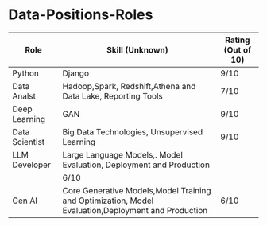 # Data-Positions-Roles

| **Role**        | **Skill (Unknown)**   | **Rating (Out of 10)** |
|-----------------|-----------------------|------------------------|
| Python  | Django   | 9/10                   |
| Data Analst | Hadoop,Spark, Redshift,Athena and Data Lake, Reporting Tools | 7/10   |
| Deep Learning | GAN  | 9/10                   |
| Data Scientist   |  Big Data Technologies, Unsupervised Learning | 9/10   |
| LLM Developer    | Large Language Models,. Model Evaluation, Deployment and Production
     | 6/10                   |
| Gen AI  | Core Generative Models,Model Training and Optimization, Model Evaluation,Deployment and Production | 6/10      |

